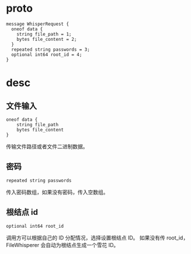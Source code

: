 # proto

```
message WhisperRequest {
  oneof data {
    string file_path = 1;
    bytes file_content = 2;
  }
  repeated string passwords = 3;
  optional int64 root_id = 4;
}
```

# desc

## 文件输入

```
oneof data {
    string file_path
    bytes file_content
}
```

传输文件路径或者文件二进制数据。

## 密码

```
repeated string passwords
```

传入密码数组，如果没有密码，传入空数组。

## 根结点 id

```
optional int64 root_id
```

调用方可以根据自己的 ID 分配情况，选择设置根结点 ID。
如果没有传 root_id， FileWhisperer 会自动为根结点生成一个雪花 ID。